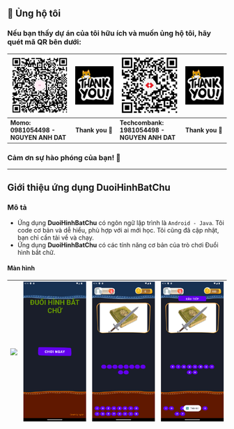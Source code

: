 
## 💝 Ủng hộ tôi

### Nếu bạn thấy dự án của tôi hữu ích và muốn ủng hộ tôi, hãy quét mã QR bên dưới:

| ![QR Code for MoMo](./img_github_momo_donate.png)                                                                             | ![Thank you](./img_thank_you.gif) | ![QR Code for Bank](./img_github_tech_donate.png) | ![Thank you](./img_thank_you.gif) |
|-------------------------------------------------------------------------------------------------------------------------------|-----------------------------------|---------------------------------------------------|-----------------------------------|
| **Momo:&nbsp;&nbsp;&nbsp;&nbsp;&nbsp;&nbsp;&nbsp;&nbsp;&nbsp;&nbsp;&nbsp;&nbsp;&nbsp;&nbsp;<br/>0981054498 - NGUYEN ANH DAT** | **Thank you 🙌**                  | **Techcombank:<br/>1981054498 - NGUYEN ANH DAT**  | **Thank you 🙌**                  |

### Cảm ơn sự hào phóng của bạn! 🙌

---

## Giới thiệu ứng dụng DuoiHinhBatChu

### Mô tả

- Ứng dụng **DuoiHinhBatChu** có ngôn ngữ lập trình là `Android - Java`. Tôi code cơ bản và dễ hiểu, phù hợp với ai mới học. Tôi cũng đã cập nhật, bạn chỉ cần tải về và chạy.
- Ứng dụng **DuoiHinhBatChu** có các tính năng cơ bản của trò chơi Đuổi hình bắt chữ.

#### Màn hình

| ![](https://github.com/user-attachments/assets/d14acdff-bb26-477a-b829-2abdb537f803) | ![](./Screenshot_1734318891.png) | ![](./Screenshot_1734318951.png) | ![](./Screenshot_1734320256.png) | 
|----------------------------------|----------------------------------|----------------------------------|----------------------------------|

